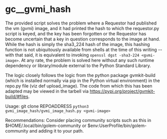 # gc__gvmi_hash

The provided script solves the problem where a Requestor had published the vm (gvmi) image, and it had printed the hash to which the requestor.py script is keyed, and the key has been forgotten or the Requestor has become uncertain that a key in question corresponds to the image at hand. While the hash is simply the sha3_224 hash of the image, this hashing function is not ubiquitously available from shells at the time of this writing -- with that said, it is equivalent to invoking `openssl dgst -sha3-224 <gvmi-image>`. At any rate, the problem is solved here without any such runtime dependency or library/module external to the Python Standard Library.

The logic closely follows the logic from the python package gvmkit-build (which is installed normally via pip in the Python virtual environment) in the repo.py file (viz def upload_image). The code from which this has been adapted may be viewed in the tarbell via https://pypi.org/project/gvmkit-build/#files.

Usage:
git clone REPOADDRESS
`python3 gvmi_image_hash/gvmi_image_hash.py <gvmi-image>`


Recommendations:
Consider placing community scripts such as this in $HOME/.local/bin/golem-community or $env:UserProfile/bin/golem-community and adding it to your path.
